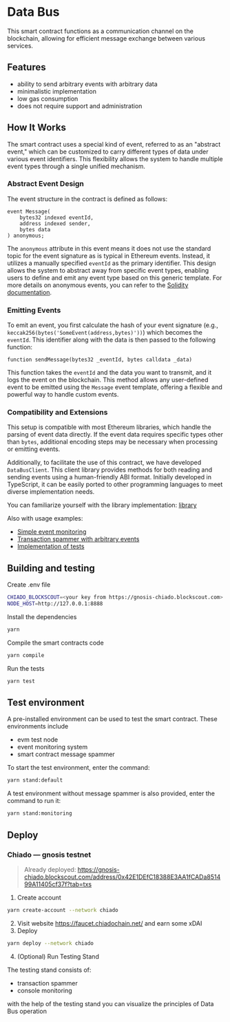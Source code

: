 # Data Bus
This smart contract functions as a communication channel on the blockchain, allowing for efficient message exchange between various services.

## Features

- ability to send arbitrary events with arbitrary data
- minimalistic implementation
- low gas consumption
- does not require support and administration

## How It Works

The smart contract uses a special kind of event, referred to as an "abstract event," which can be customized to carry different types of data under various event identifiers. This flexibility allows the system to handle multiple event types through a single unified mechanism.

### Abstract Event Design

The event structure in the contract is defined as follows:

```solidity
event Message(
    bytes32 indexed eventId,
    address indexed sender,
    bytes data
) anonymous;
```

The `anonymous` attribute in this event means it does not use the standard topic for the event signature as is typical in Ethereum events. Instead, it utilizes a manually specified `eventId` as the primary identifier. This design allows the system to abstract away from specific event types, enabling users to define and emit any event type based on this generic template. For more details on anonymous events, you can refer to the [Solidity documentation](https://docs.soliditylang.org/en/latest/abi-spec.html#events).

### Emitting Events

To emit an event, you first calculate the hash of your event signature (e.g., `keccak256(bytes('SomeEvent(address,bytes)'))`) which becomes the `eventId`. This identifier along with the data is then passed to the following function:

```solidity
function sendMessage(bytes32 _eventId, bytes calldata _data)
```

This function takes the `eventId` and the data you want to transmit, and it logs the event on the blockchain. This method allows any user-defined event to be emitted using the `Message` event template, offering a flexible and powerful way to handle custom events.

### Compatibility and Extensions

This setup is compatible with most Ethereum libraries, which handle the parsing of event data directly. If the event data requires specific types other than `bytes`, additional encoding steps may be necessary when processing or emitting events.

Additionally, to facilitate the use of this contract, we have developed `DataBusClient`. This client library provides methods for both reading and sending events using a human-friendly ABI format. Initially developed in TypeScript, it can be easily ported to other programming languages to meet diverse implementation needs.

You can familiarize yourself with the library implementation: [library](/client/index.ts)

Also with usage examples:
- [Simple event monitoring](monitoring/index.ts)
- [Transaction spammer with arbitrary events](scripts/lib/spammer.ts)
- [Implementation of tests](test/DataBus.test.ts)

## Building and testing
Create .env file
```sh
CHIADO_BLOCKSCOUT=<your key from https://gnosis-chiado.blockscout.com>
NODE_HOST=http://127.0.0.1:8888
```

Install the dependencies
```sh
yarn
```
Compile the smart contracts code 
```sh
yarn compile
```
Run the tests
```sh
yarn test
```

## Test environment
A pre-installed environment can be used to test the smart contract. These environments include

- evm test node
- event monitoring system
- smart contract message spammer

To start the test environment, enter the command:

```sh
yarn stand:default
```

A test environment without message spammer is also provided, enter the command to run it:

```sh
yarn stand:monitoring
```

## Deploy

### Chiado — gnosis testnet
> Already deployed: https://gnosis-chiado.blockscout.com/address/0x42E1DEfC18388E3AA1fCADa851499A11405cf37f?tab=txs
1. Create account
```sh
yarn create-account --network chiado
```
2. Visit website https://faucet.chiadochain.net/ and earn some xDAI
3. Deploy

```sh
yarn deploy --network chiado
```
4. (Optional) Run Testing Stand

The testing stand consists of:
- transaction spammer
- console monitoring

with the help of the testing stand you can visualize the principles of Data Bus operation
